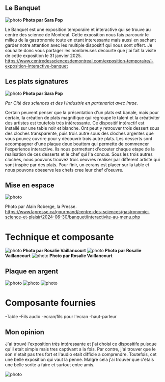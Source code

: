 ## Le Banquet ##
![photo](media/image.jpg)
**Photo par Sara Pop**

Le Banquet est une exposition temporaire et interactive qui se trouve au centre des science de Montreal. Cette exposition nous fais parcourir le milieu de la gastronomie toute en etant interessante mais aussi en sachant garder notre attention avec les multiple dispositif qui nous sont offert. Je souhaite donc vous partager les nombreuses decourte que j'ai fait la visite de cette exposition le 31 janvier 2025. https://www.centredessciencesdemontreal.com/exposition-temporaire/l-exposition-interactive-banquet


## Les plats signatures ##
![photo](media/ensemble_Les_Plats_Signatures.png)
**Photo par Sara Pop**

*Par Cité des sciences et des l'industrie en partenariat avec Inrae.*

Certain peuvent penser que la présentation d'un plats est banale, mais pour certain, la création de plats magnifique qui regroupe le talent et la créativiter des artistes est toutefois très intéressante. Ce dispositif intéractif est installé sur une table noir et blanche. Ont peut y retrouver trois dessert sous des cloches transparente, puis trois autre sous des cloches argentes que vous pouvez ouvrire pour y découvrir trois autre plats. Les desserts sont accompagner d'une plaque deux bouttom qui permette de commencer l'experience interactive. Ils nous permettent d'ecouter chaque etape de la realisation de ces desserts et le chef qui l'a concus. Sous les trois autres cloches, nous pouvons trouvez trois oeuvres realiser par different artiste qui sont inspire par des plats. Pour finir, un ecrans est placer sur la table et nous pouvons obeserve les chefs cree leur chef d'oeuvre.

## Mise en espace ##
![photo](media/vue_ensemble_Alain_Roberge_Presse.png)

Photo par Alain Roberge, la Presse. https://www.lapresse.ca/gourmand/centre-des-sciences/gastronomie-science-et-plaisir/2024-06-30/banquet/interactivite-au-menu.php

# Technique et composante #

![photo](media/prem_dessert.jpg) **Photo par Rosalie Vaillancourt** ![photo](media/deux_dessert.jpg) **Photo par Rosalie Vaillancourt** ![photo](media/trois_dessert.jpg) **Photo par Rosalie Vaillancourt**

## Plaque en argent ##
![photo](media/anne_sophie_pic.jpg) ![photo](media/mory_sacko.jpg) ![photo](media/sebastien_bras.)

# Composante fournies #
-Table
-Fils audio
-ecran/fils pour l'ecran
-haut-parleur

## Mon opinion ##
J'ai trouvé l'exposition très intéressante et j'ai choisi ce dispositife puisque qu'il etait simple mais tres captivant a la fois. Par contre, j'ai trouver que le son n'etait pas tres fort et l'audio etait difficle a comprendre. Toutefois, cet une belle exposition qui vaut la penne. Malgre cela j'ai trouver que c'etais une belle sorite a faire et surtout entre amis. 

![photo](media/family_photo.jpg)
